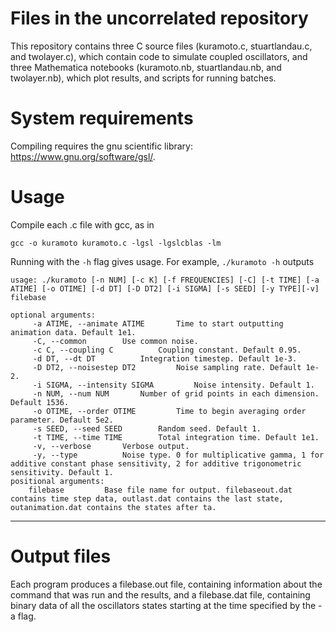 # Files in the uncorrelated repository
This repository contains three C source files (kuramoto.c, stuartlandau.c, and twolayer.c), which contain code to simulate coupled oscillators, and three Mathematica notebooks (kuramoto.nb, stuartlandau.nb, and twolayer.nb), which plot results, and scripts for running batches.
# System requirements
Compiling requires the gnu scientific library: https://www.gnu.org/software/gsl/.
# Usage
Compile each .c file with gcc, as in
```
gcc -o kuramoto kuramoto.c -lgsl -lgslcblas -lm
```
Running with the `-h` flag gives usage. For example, `./kuramoto -h` outputs
```
usage: ./kuramoto [-n NUM] [-c K] [-f FREQUENCIES] [-C] [-t TIME] [-a ATIME] [-o OTIME] [-d DT] [-D DT2] [-i SIGMA] [-s SEED] [-y TYPE][-v] filebase 

optional arguments:
	 -a ATIME, --animate ATIME 		 Time to start outputting animation data. Default 1e1. 
	 -C, --common  		 Use common noise.
	 -c C, --coupling C 		 Coupling constant. Default 0.95.
	 -d DT, --dt DT 		 Integration timestep. Default 1e-3.
	 -D DT2, --noisestep DT2 		 Noise sampling rate. Default 1e-2.
	 -i SIGMA, --intensity SIGMA 		 Noise intensity. Default 1.
	 -n NUM, --num NUM 		 Number of grid points in each dimension. Default 1536.
	 -o OTIME, --order OTIME 		 Time to begin averaging order parameter. Default 5e2.
	 -s SEED, --seed SEED 		 Random seed. Default 1.
	 -t TIME, --time TIME 		 Total integration time. Default 1e1.
	 -v, --verbose 		 Verbose output.
	 -y, --type 		 Noise type. 0 for multiplicative gamma, 1 for additive constant phase sensitivity, 2 for additive trigonometric sensitivity. Default 1.
positional arguments:
	filebase 		 Base file name for output. filebaseout.dat contains time step data, outlast.dat contains the last state, outanimation.dat contains the states after ta.

```
___
# Output files
Each program produces a filebase.out file, containing information about the command that was run and the results, and a filebase.dat file, containing binary data of all the oscillators states starting at the time specified by the -a flag. 
